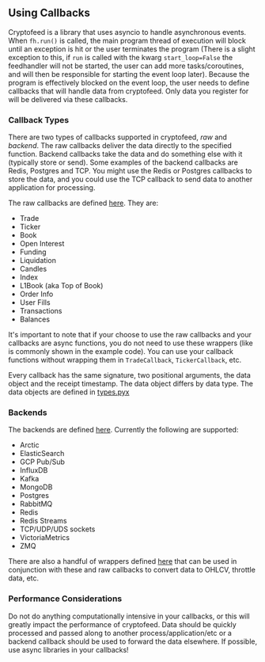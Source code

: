 ## Using Callbacks

Cryptofeed is a library that uses asyncio to handle asynchronous events. When `fh.run()` is called, the main program thread of execution will block until an exception is hit or the user terminates the program (There is a slight exception to this, if `run` is called with the kwarg `start_loop=False` the feedhandler will not be started, the user can add more tasks/coroutines, and will then be responsible for starting the event loop later). Because the program is effectively blocked on the event loop, the user needs to define callbacks that will handle data from cryptofeed. Only data you register for will be delivered via these callbacks.

### Callback Types

There are two types of callbacks supported in cryptofeed, *raw* and *backend*. The raw callbacks deliver the data directly to the specified function. Backend callbacks take the data and do something else with it (typically store or send). Some examples of the backend callbacks are Redis, Postgres and TCP. You might use the Redis or Postgres callbacks to store the data, and you could use the TCP callback to send data to another application for processing.

The raw callbacks are defined [here](../cryptofeed/callback.py). They are:

* Trade
* Ticker
* Book
* Open Interest
* Funding
* Liquidation
* Candles
* Index
* L1Book (aka Top of Book)
* Order Info
* User Fills
* Transactions
* Balances

It's important to note that if your choose to use the raw callbacks and your callbacks are async functions, you do not need to use these wrappers (like is commonly shown in the example code). You can use your callback functions without wrapping them in `TradeCallback`, `TickerCallback`, etc.

Every callback has the same signature, two positional arguments, the data object and the receipt timestamp. The data object differs by data type. The data objects are defined in [types.pyx](../cryptofeed/types.pyx)


### Backends

The backends are defined [here](../cryptofeed/backends/). Currently the following are supported:

* Arctic
* ElasticSearch
* GCP Pub/Sub
* InfluxDB
* Kafka
* MongoDB
* Postgres
* RabbitMQ
* Redis
* Redis Streams
* TCP/UDP/UDS sockets
* VictoriaMetrics
* ZMQ

There are also a handful of wrappers defined [here](../cryptofeed/backends/aggregate.py) that can be used in conjunction with these and raw callbacks to convert data to OHLCV, throttle data, etc. 

### Performance Considerations

Do not do anything computationally intensive in your callbacks, or this will greatly impact the performance of cryptofeed. Data should be quickly processed and passed along to another process/application/etc or a backend callback should be used to forward the data elsewhere. If possible, use async libraries in your callbacks!
